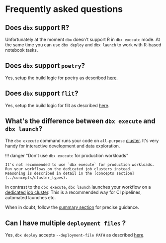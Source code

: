# Frequently asked questions

## Does `dbx` support R?

Unfortunately at the moment `dbx` doesn't support R in `dbx execute` mode.
At the same time you can use `dbx deploy` and `dbx launch` to work with R-based notebook tasks.

## Does `dbx` support `poetry`?

Yes, setup the build logic for poetry as described [here](./features/build_management.md).

## Does `dbx` support `flit`?

Yes, setup the build logic for flit as described [here](./features/build_management.md).

## What's the difference between `dbx execute` and `dbx launch`?

The `dbx execute` command runs your code on `all-purpose` [cluster](../concepts/cluster_types#all-purpose-clusters).
It's very handy for interactive development and data exploration.

!!! danger "Don't use `dbx execute` for production workloads"

    It's not recommended to use `dbx execute` for production workloads. Run your workflows on the dedicated job clusters instead.
    Reasoning is described in detail in the [concepts section](../concepts/cluster_types).

In contrast to the `dbx execute`, `dbx launch` launches your workflow on a [dedicated job cluster](./concepts/cluster_types#job-clusters). This is a recommended way for CI pipelines, automated launches etc.

When in doubt, follow the [summary section](../concepts/cluster_types#summary) for precise guidance.

## Can I have multiple `deployment files` ? 
Yes, `dbx deploy` accepts `--deployment-file PATH` as described [here](./reference/cli/#dbx-deploy).
